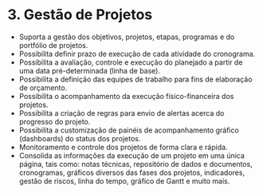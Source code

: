 # 3. Gestão de Projetos

- Suporta a gestão dos objetivos, projetos, etapas, programas e do portfólio de projetos.
- Possibilita definir prazo de execução de cada atividade do cronograma.
- Possibilita a avaliação, controle e execução do planejado a partir de uma data pré-determinada (linha de base).
- Possibilita a definição das equipes de trabalho para fins de elaboração de orçamento.
- Possibilita o acompanhamento da execução físico-financeira dos projetos.
- Possibilita a criação de regras para envio de alertas acerca do progresso do projeto.
- Possibilita a customização de painéis de acompanhamento gráfico (dashboards) do status dos projetos.
- Monitoramento e controle dos projetos de forma clara e rápida.
- Consolida as informações da execução de um projeto em uma única página, tais como: notas técnicas, repositório de dados e documentos, cronogramas, gráficos diversos das fases dos projetos, indicadores, gestão de riscos, linha do tempo, gráfico de Gantt e muito mais.

